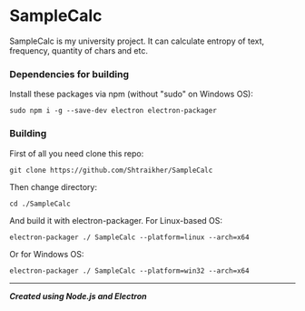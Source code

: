 SampleCalc
=====================
SampleCalc is my university project. It can calculate entropy of text, frequency, quantity of chars and etc.
### Dependencies for building
Install these packages via npm (without "sudo" on Windows OS):
```
sudo npm i -g --save-dev electron electron-packager
```
### Building
First of all you need clone this repo:
```
git clone https://github.com/Shtraikher/SampleCalc
```
Then change directory:
```
cd ./SampleCalc
```
And build it with electron-packager.
For Linux-based OS:
```
electron-packager ./ SampleCalc --platform=linux --arch=x64
```
Or for Windows OS:
```
electron-packager ./ SampleCalc --platform=win32 --arch=x64
```
***
***Created using Node.js and Electron***
